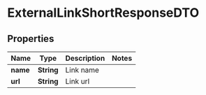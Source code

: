 

# ExternalLinkShortResponseDTO


## Properties

| Name | Type | Description | Notes |
|------------ | ------------- | ------------- | -------------|
|**name** | **String** | Link name |  |
|**url** | **String** | Link url |  |



